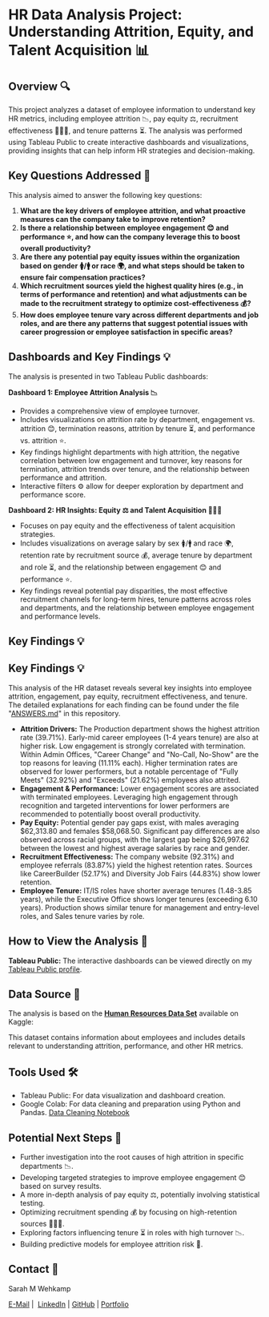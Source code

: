 # HR Data Analysis Project: Understanding Attrition, Equity, and Talent Acquisition 📊

## Overview 🔍

This project analyzes a dataset of employee information to understand key HR metrics, including employee attrition 📉, pay equity ⚖️, recruitment effectiveness 🧑‍🤝‍🧑, and tenure patterns ⏳. The analysis was performed using Tableau Public to create interactive dashboards and visualizations, providing insights that can help inform HR strategies and decision-making.

## Key Questions Addressed 🤔

This analysis aimed to answer the following key questions:

1.  **What are the key drivers of employee attrition, and what proactive measures can the company take to improve retention?**
2.  **Is there a relationship between employee engagement 😊 and performance ⭐, and how can the company leverage this to boost overall productivity?**
3.  **Are there any potential pay equity issues within the organization based on gender 🚺/🚹 or race 🌍, and what steps should be taken to ensure fair compensation practices?**
4.  **Which recruitment sources yield the highest quality hires (e.g., in terms of performance and retention) and what adjustments can be made to the recruitment strategy to optimize cost-effectiveness 💰?**
5.  **How does employee tenure vary across different departments and job roles, and are there any patterns that suggest potential issues with career progression or employee satisfaction in specific areas?**

## Dashboards and Key Findings 💡

The analysis is presented in two Tableau Public dashboards:

**Dashboard 1: Employee Attrition Analysis 📉**

* Provides a comprehensive view of employee turnover.
* Includes visualizations on attrition rate by department, engagement vs. attrition 😊, termination reasons, attrition by tenure ⏳, and performance vs. attrition ⭐.
* Key findings highlight departments with high attrition, the negative correlation between low engagement and turnover, key reasons for termination, attrition trends over tenure, and the relationship between performance and attrition.
* Interactive filters ⚙️ allow for deeper exploration by department and performance score.

**Dashboard 2: HR Insights: Equity ⚖️ and Talent Acquisition 🧑‍🤝‍🧑**

* Focuses on pay equity and the effectiveness of talent acquisition strategies.
* Includes visualizations on average salary by sex 🚺/🚹 and race 🌍, retention rate by recruitment source 💰, average tenure by department and role ⏳, and the relationship between engagement 😊 and performance ⭐.
* Key findings reveal potential pay disparities, the most effective recruitment channels for long-term hires, tenure patterns across roles and departments, and the relationship between employee engagement and performance levels.

## Key Findings 💡

## Key Findings 💡

This analysis of the HR dataset reveals several key insights into employee attrition, engagement, pay equity, recruitment effectiveness, and tenure. The detailed explanations for each finding can be found under the file "[ANSWERS.md](ANSWERS.md)" in this repository.

* **Attrition Drivers:** The Production department shows the highest attrition rate (39.71%). Early-mid career employees (1-4 years tenure) are also at higher risk. Low engagement is strongly correlated with termination. Within Admin Offices, "Career Change" and "No-Call, No-Show" are the top reasons for leaving (11.11% each). Higher termination rates are observed for lower performers, but a notable percentage of "Fully Meets" (32.92%) and "Exceeds" (21.62%) employees also attrited.
* **Engagement & Performance:** Lower engagement scores are associated with terminated employees. Leveraging high engagement through recognition and targeted interventions for lower performers are recommended to potentially boost overall productivity.
* **Pay Equity:** Potential gender pay gaps exist, with males averaging $62,313.80 and females $58,068.50. Significant pay differences are also observed across racial groups, with the largest gap being $26,997.62 between the lowest and highest average salaries by race and gender.
* **Recruitment Effectiveness:** The company website (92.31%) and employee referrals (83.87%) yield the highest retention rates. Sources like CareerBuilder (52.17%) and Diversity Job Fairs (44.83%) show lower retention.
* **Employee Tenure:** IT/IS roles have shorter average tenures (1.48-3.85 years), while the Executive Office shows longer tenures (exceeding 6.10 years). Production shows similar tenure for management and entry-level roles, and Sales tenure varies by role.

## How to View the Analysis 👀

**Tableau Public:** The interactive dashboards can be viewed directly on my [Tableau Public profile](https://public.tableau.com/views/HRDataAnalysis_17455181049470/EmployeeAttritionAnalysisDashboard?:language=en-GB&publish=yes&:sid=&:redirect=auth&:display_count=n&:origin=viz_share_link).

## Data Source 💾

The analysis is based on the [**Human Resources Data Set**](https://www.kaggle.com/datasets/rhuebner/human-resources-data-set)
available on Kaggle:

This dataset contains information about employees and includes details relevant to understanding attrition, performance, and other HR metrics.

## Tools Used 🛠️

* Tableau Public: For data visualization and dashboard creation.
* Google Colab: For data cleaning and preparation using Python and Pandas. [Data Cleaning Notebook](Data-cleaning-hr-dataset.ipynb)

## Potential Next Steps 🚀

* Further investigation into the root causes of high attrition in specific departments 📉.
* Developing targeted strategies to improve employee engagement 😊 based on survey results.
* A more in-depth analysis of pay equity ⚖️, potentially involving statistical testing.
* Optimizing recruitment spending 💰 by focusing on high-retention sources 🧑‍🤝‍🧑.
* Exploring factors influencing tenure ⏳ in roles with high turnover 📉.
* Building predictive models for employee attrition risk 🔮.

## Contact 📧

Sarah M Wehkamp

[E-Mail](mailto:sarahmichellewehkamp@gmail.com) | 
[LinkedIn](https://github.com/sarahwehkamp) |
[GitHub](https://github.com/sarahwehkamp) |
[Portfolio](https://lnw26.myportfolio.com)

